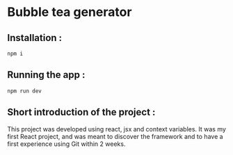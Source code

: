 # Bubble tea generator

## Installation  :
`npm i`

## Running the app  :
`npm run dev`

## Short introduction of the project :
This project was developed using react, jsx and context variables.
It was my first React project, and was meant to discover the framework and to have a first experience using Git within 2 weeks.
